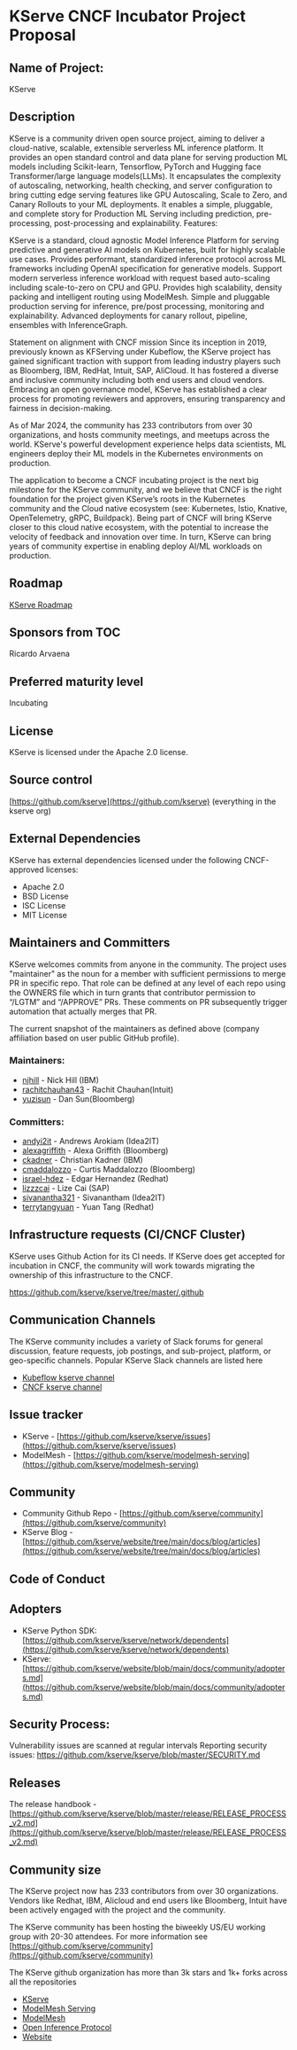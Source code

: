 # KServe CNCF Incubator Project Proposal

## Name of Project:

KServe

## Description

KServe is a community driven open source project, aiming to deliver a cloud-native, scalable, extensible serverless ML inference platform. It provides an open standard control and data plane for serving production ML models including Scikit-learn, Tensorflow, PyTorch and Hugging face Transformer/large language models(LLMs).
It encapsulates the complexity of autoscaling, networking, health checking, and server configuration to bring cutting edge serving features like GPU Autoscaling, Scale to Zero, and Canary Rollouts to your ML deployments. It enables a simple, pluggable, and complete story for Production ML Serving including prediction, pre-processing, post-processing and explainability. 
Features:

KServe is a standard, cloud agnostic Model Inference Platform for serving predictive and generative AI models on Kubernetes, built for highly scalable use cases.
Provides performant, standardized inference protocol across ML frameworks including OpenAI specification for generative models.
Support modern serverless inference workload with request based auto-scaling including scale-to-zero on CPU and GPU.
Provides high scalability, density packing and intelligent routing using ModelMesh.
Simple and pluggable production serving for inference, pre/post processing, monitoring and explainability.
Advanced deployments for canary rollout, pipeline, ensembles with InferenceGraph.

Statement on alignment with CNCF mission
Since its inception in 2019, previously known as KFServing under Kubeflow, the KServe project has gained significant traction with support from leading industry players such as Bloomberg, IBM, RedHat, Intuit, SAP, AliCloud. It has fostered a diverse and inclusive community including both end users and cloud vendors. Embracing an open governance model, KServe has established a clear process for promoting reviewers and approvers, ensuring transparency and fairness in decision-making.

As of Mar 2024, the community has 233 contributors from over 30 organizations, and hosts community meetings, and meetups across the world. KServe's powerful development experience helps data scientists, ML engineers deploy their ML models in the Kubernetes environments on production. 

The application to become a CNCF incubating project is the next big milestone for the KServe community, and we believe that CNCF is the right foundation for the project given KServe’s roots in the Kubernetes community and the Cloud native ecosystem (see: Kubernetes, Istio, Knative, OpenTelemetry, gRPC, Buildpack). Being part of CNCF will bring KServe closer to this cloud native ecosystem, with the potential to increase the velocity of feedback and innovation over time. In turn, KServe can bring years of community expertise in enabling deploy AI/ML workloads on production.


## Roadmap

[KServe Roadmap](https://github.com/kserve/kserve/blob/master/ROADMAP.md)

## Sponsors from TOC

Ricardo Arvaena

## Preferred maturity level

Incubating

## License

KServe is licensed under the Apache 2.0 license.

## Source control

[https://github.com/kserve](https://github.com/kserve) (everything in the kserve org)

## External Dependencies

KServe has external dependencies licensed under the following CNCF-approved licenses:

* Apache 2.0
* BSD License
* ISC License
* MIT License


## Maintainers and Committers

KServe welcomes commits from anyone in the community. The project uses "maintainer" as the noun for a member with sufficient permissions to merge PR in specific repo. That role can be defined at any level of each repo using the OWNERS file which in turn grants that contributor permission to “/LGTM” and “/APPROVE” PRs. These comments on PR subsequently trigger automation that actually merges that PR. 

The current snapshot of the maintainers as defined above (company affiliation based on user public GitHub profile). 

### Maintainers:

- [njhill](https://github.com/njhill) - Nick Hill (IBM)
- [rachitchauhan43](https://github.com/rachitchauhan43) - Rachit Chauhan(Intuit)
- [yuzisun](https://github.com/yuzisun) - Dan Sun(Bloomberg)

### Committers:

- [andyi2it](https://github.com/andyi2it) - Andrews Arokiam (Idea2IT)
- [alexagriffith](https://github.com/alexagriffith) - Alexa Griffith (Bloomberg)
- [ckadner](https://github.com/ckadner) - Christian Kadner (IBM)
- [cmaddalozzo](https://github.com/cmaddalozzo) - Curtis Maddalozzo (Bloomberg)
- [israel-hdez](https://github.com/israel-hdez) - Edgar Hernandez (Redhat)
- [lizzzcai](https://github.com/lizzzcai) - Lize Cai (SAP)
- [sivanantha321](https://github.com/sivanantha321) - Sivanantham (Idea2IT)
- [terrytangyuan](https://github.com/terrytangyuan) - Yuan Tang (Redhat)

## Infrastructure requests (CI/CNCF Cluster)

KServe uses Github Action for its CI needs. If KServe does get accepted for incubation in CNCF, the community will work towards migrating the ownership of this infrastructure to the CNCF.

https://github.com/kserve/kserve/tree/master/.github

## Communication Channels

The KServe community includes a variety of Slack forums for general discussion, feature requests, job postings, and sub-project, platform, or geo-specific channels. Popular KServe Slack channels are listed here 

- [Kubeflow kserve channel](https://kubeflow.slack.com/archives/CH6E58LNP)
- [CNCF kserve channel](https://cloud-native.slack.com/archives/C06AH2C3K8B)

## Issue tracker

- KServe - [https://github.com/kserve/kserve/issues](https://github.com/kserve/kserve/issues)
- ModelMesh - [https://github.com/kserve/modelmesh-serving](https://github.com/kserve/modelmesh-serving)

## Community

- Community Github Repo - [https://github.com/kserve/community](https://github.com/kserve/community)
- KServe Blog - [https://github.com/kserve/website/tree/main/docs/blog/articles](https://github.com/kserve/website/tree/main/docs/blog/articles)

## Code of Conduct

## Adopters

- KServe Python SDK: [https://github.com/kserve/kserve/network/dependents](https://github.com/kserve/kserve/network/dependents)
- KServe: [https://github.com/kserve/website/blob/main/docs/community/adopters.md](https://github.com/kserve/website/blob/main/docs/community/adopters.md)

## Security Process:

Vulnerability issues are scanned at regular intervals
Reporting security issues: https://github.com/kserve/kserve/blob/master/SECURITY.md

## Releases

The release handbook - [https://github.com/kserve/kserve/blob/master/release/RELEASE_PROCESS_v2.md](https://github.com/kserve/kserve/blob/master/release/RELEASE_PROCESS_v2.md)

## Community size

The KServe project now has 233 contributors from over 30 organizations. Vendors like Redhat, IBM, Alicloud and end users like Bloomberg, Intuit have been actively engaged with the project and the community. 

The KServe community has been hosting the biweekly US/EU working group with 20-30 attendees. For more information see [https://github.com/kserve/community](https://github.com/kserve/community)

The KServe github organization has more than 3k stars and 1k+ forks across all the repositories

* [KServe](https://github.com/kserve/kserve)
* [ModelMesh Serving](https://github.com/kserve/modelmesh-serving)
* [ModelMesh](https://github.com/kserve/modelmesh)
* [Open Inference Protocol](https://github.com/kserve/open-inference-protocol)
* [Website](https://github.com/kserve/website)

